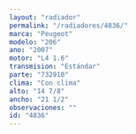 ```yaml
---
layout: "radiador"
permalink: "/radiadores/4836/"
marca: "Peugeot"
modelo: "206"
ano: "2007"
motor: "L4 1.6"
transmision: "Estándar"
parte: "732910"
clima: "Con clima"
alto: "14 7/8"
ancho: "21 1/2"
observaciones: ""
id: "4836"
---
```


